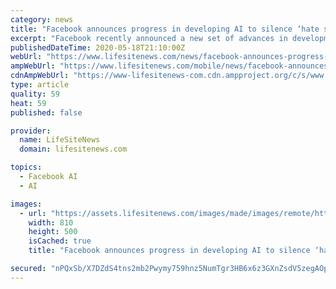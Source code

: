 ```yaml
---
category: news
title: "Facebook announces progress in developing AI to silence ‘hate speech’"
excerpt: "Facebook recently announced a new set of advances in development of artificial intelligence systems to police “hateful” conduct on its platform, despite the social media giant’s checkered history of algorithm-based content moderation flagging mainstream speech."
publishedDateTime: 2020-05-18T21:10:00Z
webUrl: "https://www.lifesitenews.com/news/facebook-announces-progress-in-developing-ai-to-silence-hate-speech"
ampWebUrl: "https://www.lifesitenews.com/mobile/news/facebook-announces-progress-in-developing-ai-to-silence-hate-speech"
cdnAmpWebUrl: "https://www-lifesitenews-com.cdn.ampproject.org/c/s/www.lifesitenews.com/mobile/news/facebook-announces-progress-in-developing-ai-to-silence-hate-speech"
type: article
quality: 59
heat: 59
published: false

provider:
  name: LifeSiteNews
  domain: lifesitenews.com

topics:
  - Facebook AI
  - AI

images:
  - url: "https://assets.lifesitenews.com/images/made/images/remote/https_www.lifesitenews.com/images/shutterstock/facebook_icons_810_500_75_s_c1.jpg"
    width: 810
    height: 500
    isCached: true
    title: "Facebook announces progress in developing AI to silence ‘hate speech’"

secured: "nPQxSb/X7DZdS4tns2mb2Pwymy759hnz5NumTgr3HB6x6z3GXnZsdV5zegAOpBA7IMj5HV+KTcCPIcstb6vtW5+e3i9eow7IRPzvAu7cTjh68VYfEv68hSCnWCOhButmGNAMMpv1ZXyzJtzuKlDF5m7EmNQRsw27uncld7zk94TJd+nfnw5xc55DQ3alGxpjPAJN4PqUk2HxssoyEu9tm/BBqZbvLW6ReCBQqaSERXJPMhMpyLSDa9yErA/UXAtiMc29le1wa/ZgVgbJPwwtJ/NfeTbZRi/DZR3c7UbfmqjYLB5p0ZzaOHBz1HhQGWb+HxgtvI4yRsH1TuZROcPqnMLNv0WH95MXuBa1g9i2gc1bWZxkRSAmGBNlAlyC+c4o4Vn8c8ULeDmOD0VrTmBvwe/+gsba4egaWUJ712r+N3sKDSRHlO1Std/Lpn4VPiTpbLy2//itCoN4/wFT1K/c8AXFQF+3z5xGeqTir8U6SEY=;W1tmHzNDvZBXn2sxT1GK6g=="
---
```


